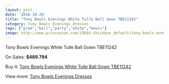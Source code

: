 ```yaml
---
layout: post
date: '2016-10-28'
title: "Tony Bowls Evenings White Tulle Ball Gown TBE11242"
category: Tony Bowls Evenings Dresses
tags: ["prom","ball","party","white","bowls"]
image: http://www.princessan.com/18684-thickbox_default/tony-bowls-evenings-white-tulle-ball-gown-tbe11242.jpg
---
```

Tony Bowls Evenings White Tulle Ball Gown TBE11242

On Sales: **$489.794**
<a href="https://www.princessan.com/en/tony-bowls-evenings-dresses/8542-tony-bowls-evenings-white-tulle-ball-gown-tbe11242.html"><amp-img layout="responsive" width="600" height="600" src="//www.princessan.com/18684-thickbox_default/tony-bowls-evenings-white-tulle-ball-gown-tbe11242.jpg" alt="Tony Bowls Evenings White Tulle Ball Gown TBE11242 0" /></a>
<a href="https://www.princessan.com/en/tony-bowls-evenings-dresses/8542-tony-bowls-evenings-white-tulle-ball-gown-tbe11242.html"><amp-img layout="responsive" width="600" height="600" src="//www.princessan.com/18685-thickbox_default/tony-bowls-evenings-white-tulle-ball-gown-tbe11242.jpg" alt="Tony Bowls Evenings White Tulle Ball Gown TBE11242 1" /></a>
<a href="https://www.princessan.com/en/tony-bowls-evenings-dresses/8542-tony-bowls-evenings-white-tulle-ball-gown-tbe11242.html"><amp-img layout="responsive" width="600" height="600" src="//www.princessan.com/18686-thickbox_default/tony-bowls-evenings-white-tulle-ball-gown-tbe11242.jpg" alt="Tony Bowls Evenings White Tulle Ball Gown TBE11242 2" /></a>
<a href="https://www.princessan.com/en/tony-bowls-evenings-dresses/8542-tony-bowls-evenings-white-tulle-ball-gown-tbe11242.html"><amp-img layout="responsive" width="600" height="600" src="//www.princessan.com/18687-thickbox_default/tony-bowls-evenings-white-tulle-ball-gown-tbe11242.jpg" alt="Tony Bowls Evenings White Tulle Ball Gown TBE11242 3" /></a>

Buy it: [Tony Bowls Evenings White Tulle Ball Gown TBE11242](https://www.princessan.com/en/tony-bowls-evenings-dresses/8542-tony-bowls-evenings-white-tulle-ball-gown-tbe11242.html "Tony Bowls Evenings White Tulle Ball Gown TBE11242")

View more: [Tony Bowls Evenings Dresses](https://www.princessan.com/en/67-tony-bowls-evenings-dresses "Tony Bowls Evenings Dresses")
